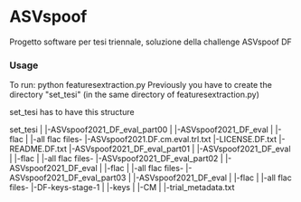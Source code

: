 # ASVspoof
Progetto software per tesi triennale, soluzione della challenge ASVspoof DF

### Usage
To run: python featuresextraction.py
Previously you have to create the directory "set_tesi" (in the same directory of featuresextraction.py)

set_tesi has to have this structure

set_tesi
|
|-ASVspoof2021_DF_eval_part00
  |
  |-ASVspoof2021_DF_eval
   |
   |-flac
    |
    |-all flac files-
   |-ASVspoof2021.DF.cm.eval.trl.txt
   |-LICENSE.DF.txt
   |-README.DF.txt
|-ASVspoof2021_DF_eval_part01
 |
  |-ASVspoof2021_DF_eval
   |
   |-flac
    |
    |-all flac files-
|-ASVspoof2021_DF_eval_part02
 |
  |-ASVspoof2021_DF_eval
   |
   |-flac
    |
    |-all flac files-
|-ASVspoof2021_DF_eval_part03
 |
  |-ASVspoof2021_DF_eval
   |
   |-flac
    |
    |-all flac files-
|-DF-keys-stage-1
 |
 |-keys
  |
  |-CM
   |
   |-trial_metadata.txt
